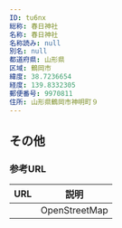 ```yaml
---
ID: tu6nx
総称: 春日神社
名称: 春日神社
名称読み: null
別名: null
都道府県: 山形県
区域: 鶴岡市
緯度: 38.7236654
経度: 139.8332305
郵便番号: 9970811
住所: 山形県鶴岡市神明町９
---
```


## その他

### 参考URL

| URL | 説明          |
| --- | ------------- |
|     | OpenStreetMap |
